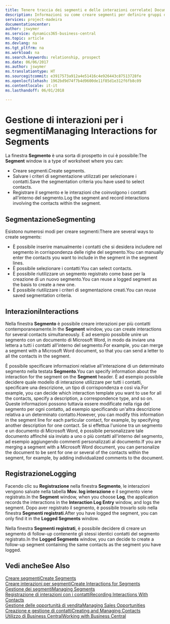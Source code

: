 ```yaml
---
title: Tenere traccia dei segmenti e delle interazioni correlate| Documenti Microsoft
description: Informazioni su come creare segmenti per definire gruppi di contatti e specificare delle interazioni per i segmenti.
services: project-madeira
documentationcenter: 
author: jswymer
ms.service: dynamics365-business-central
ms.topic: article
ms.devlang: na
ms.tgt_pltfrm: na
ms.workload: na
ms.search.keywords: relationship, prospect
ms.date: 06/06/2017
ms.author: jswymer
ms.translationtype: HT
ms.sourcegitcommit: e3917573a912a4e51416c4e926443c87513728fe
ms.openlocfilehash: 1962bd9d74f7b4d9600de11f85d1e312f6fb8c09
ms.contentlocale: it-it
ms.lasthandoff: 06/01/2018

---
```

# <a name="managing-interactions-for-segments"></a><span data-ttu-id="9b044-103">Gestione di interazioni per i segmenti</span><span class="sxs-lookup"><span data-stu-id="9b044-103">Managing Interactions for Segments</span></span>
<span data-ttu-id="9b044-104">La finestra **Segmento** è una sorta di prospetto in cui è possibile:</span><span class="sxs-lookup"><span data-stu-id="9b044-104">The **Segment** window is a type of worksheet where you can:</span></span>

* <span data-ttu-id="9b044-105">Creare segmenti.</span><span class="sxs-lookup"><span data-stu-id="9b044-105">Create segments.</span></span>
* <span data-ttu-id="9b044-106">Salvare i criteri di segmentazione utilizzati per selezionare i contatti.</span><span class="sxs-lookup"><span data-stu-id="9b044-106">Save the segmentation criteria you have used to select contacts.</span></span>
* <span data-ttu-id="9b044-107">Registrare il segmento e le interazioni che coinvolgono i contatti all'interno del segmento.</span><span class="sxs-lookup"><span data-stu-id="9b044-107">Log the segment and record interactions involving the contacts within the segment.</span></span>

## <a name="segmenting"></a><span data-ttu-id="9b044-108">Segmentazione</span><span class="sxs-lookup"><span data-stu-id="9b044-108">Segmenting</span></span>
<span data-ttu-id="9b044-109">Esistono numerosi modi per creare segmenti:</span><span class="sxs-lookup"><span data-stu-id="9b044-109">There are several ways to create segments:</span></span>

* <span data-ttu-id="9b044-110">È possibile inserire manualmente i contatti che si desidera includere nel segmento in corrispondenza delle righe del segmento.</span><span class="sxs-lookup"><span data-stu-id="9b044-110">You can manually enter the contacts you want to include in the segment in the segment lines.</span></span>
* <span data-ttu-id="9b044-111">È possibile selezionare i contatti:</span><span class="sxs-lookup"><span data-stu-id="9b044-111">You can select contacts.</span></span>
* <span data-ttu-id="9b044-112">È possibile riutilizzare un segmento registrato come base per la creazione di un nuovo segmento.</span><span class="sxs-lookup"><span data-stu-id="9b044-112">You can reuse a logged segment as the basis to create a new one.</span></span>
* <span data-ttu-id="9b044-113">È possibile riutilizzare i criteri di segmentazione creati.</span><span class="sxs-lookup"><span data-stu-id="9b044-113">You can reuse saved segmentation criteria.</span></span>

## <a name="interactions"></a><span data-ttu-id="9b044-114">Interazioni</span><span class="sxs-lookup"><span data-stu-id="9b044-114">Interactions</span></span>
<span data-ttu-id="9b044-115">Nella finestra **Segmento** è possibile creare interazioni per più contatti contemporaneamente.</span><span class="sxs-lookup"><span data-stu-id="9b044-115">In the **Segment** window, you can create interactions for several contacts simultaneously.</span></span> <span data-ttu-id="9b044-116">È ad esempio possibile unire un segmento con un documento di Microsoft Word, in modo da inviare una lettera a tutti i contatti all'interno del segmento.</span><span class="sxs-lookup"><span data-stu-id="9b044-116">For example, you can merge a segment with a Microsoft Word document, so that you can send a letter to all the contacts in the segment.</span></span>

<span data-ttu-id="9b044-117">È possibile specificare informazioni relative all'interazione di un determinato segmento nella testata **Segmento**.</span><span class="sxs-lookup"><span data-stu-id="9b044-117">You can specify information about the interaction for the segment on the **Segment** header.</span></span> <span data-ttu-id="9b044-118">È ad esempio possibile decidere quale modello di interazione utilizzare per tutti i contatti, specificare una descrizione, un tipo di corrispondenza e così via.</span><span class="sxs-lookup"><span data-stu-id="9b044-118">For example, you can decide which interaction template you want to use for all the contacts, specify a description, a correspondence type, and so on.</span></span> <span data-ttu-id="9b044-119">Queste informazioni possono tuttavia essere modificate nella riga del segmento per ogni contatto, ad esempio specificando un'altra descrizione relativa a un determinato contatto.</span><span class="sxs-lookup"><span data-stu-id="9b044-119">However, you can modify this information in the segment line for each particular contact, for example, by specifying another description for one contact.</span></span> <span data-ttu-id="9b044-120">Se si effettua l'unione tra un segmento e un documento di Microsoft Word, è possibile personalizzare tale documento affinché sia inviato a uno o più contatti all'interno del segmento, ad esempio aggiungendo commenti personalizzati al documento.</span><span class="sxs-lookup"><span data-stu-id="9b044-120">If you are merging a segment with a Microsoft Word document, you can personalize the document to be sent for one or several of the contacts within the segment, for example, by adding individualized comments to the document.</span></span>

## <a name="logging"></a><span data-ttu-id="9b044-121">Registrazione</span><span class="sxs-lookup"><span data-stu-id="9b044-121">Logging</span></span>
<span data-ttu-id="9b044-122">Facendo clic su **Registrazione** nella finestra **Segmento**, le interazioni vengono salvate nella tabella **Mov. log interazione** e il segmento viene registrato.</span><span class="sxs-lookup"><span data-stu-id="9b044-122">In the **Segment** window, when you choose **Log**, the application records the interactions in the **Interaction Log Entry** window, and logs the segment.</span></span> <span data-ttu-id="9b044-123">Dopo aver registrato il segmento, è possibile trovarlo solo nella finestra **Segmenti registrati**.</span><span class="sxs-lookup"><span data-stu-id="9b044-123">After you have logged the segment, you can only find it in the **Logged Segments** window.</span></span>

<span data-ttu-id="9b044-124">Nella finestra **Segmenti registrati**, è possibile decidere di creare un segmento di follow-up contenente gli stessi identici contatti del segmento registrato.</span><span class="sxs-lookup"><span data-stu-id="9b044-124">In the **Logged Segments** window, you can decide to create a follow-up segment containing the same contacts as the segment you have logged.</span></span>

## <a name="see-also"></a><span data-ttu-id="9b044-125">Vedi anche</span><span class="sxs-lookup"><span data-stu-id="9b044-125">See Also</span></span>
[<span data-ttu-id="9b044-126">Creare segmenti</span><span class="sxs-lookup"><span data-stu-id="9b044-126">Create Segments</span></span>](marketing-how-create-segment.md)  
[<span data-ttu-id="9b044-127">Creare interazioni per segmenti</span><span class="sxs-lookup"><span data-stu-id="9b044-127">Create Interactions for Segments</span></span>](marketing-how-create-interactions.md)  
[<span data-ttu-id="9b044-128">Gestione dei segmenti</span><span class="sxs-lookup"><span data-stu-id="9b044-128">Managing Segments</span></span>](marketing-segments.md)  
[<span data-ttu-id="9b044-129">Registrazione di interazioni con i contatti</span><span class="sxs-lookup"><span data-stu-id="9b044-129">Recording Interactions With Contacts</span></span>](marketing-interactions.md)  
[<span data-ttu-id="9b044-130">Gestione delle opportunità di vendita</span><span class="sxs-lookup"><span data-stu-id="9b044-130">Managing Sales Opportunities</span></span>](marketing-manage-sales-opportunities.md)  
[<span data-ttu-id="9b044-131">Creazione e gestione di contatti</span><span class="sxs-lookup"><span data-stu-id="9b044-131">Creating and Managing Contacts</span></span>](marketing-contacts.md)  
[<span data-ttu-id="9b044-132">Utilizzo di Business Central</span><span class="sxs-lookup"><span data-stu-id="9b044-132">Working with Business Central</span></span>](ui-work-product.md)

